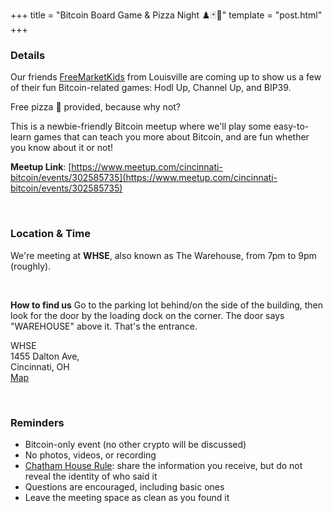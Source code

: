 +++
title = "Bitcoin Board Game & Pizza Night ♟️🃏🍕"
template = "post.html"
+++


### Details

Our friends [FreeMarketKids](https://www.freemarketkids.com/) from Louisville are coming up to show us a few of their fun Bitcoin-related games: Hodl Up, Channel Up, and BIP39.

Free pizza 🍕 provided, because why not?

This is a newbie-friendly Bitcoin meetup where we'll play some easy-to-learn games that can teach you more about Bitcoin, and are fun whether you know about it or not!

**Meetup Link**: [https://www.meetup.com/cincinnati-bitcoin/events/302585735](https://www.meetup.com/cincinnati-bitcoin/events/302585735)

<br>

### Location & Time

We're meeting at **WHSE**, also known as The Warehouse, from 7pm to 9pm (roughly).

<br>

**How to find us**
Go to the parking lot behind/on the side of the building, then look for the door by the loading dock on the corner. The door says "WAREHOUSE" above it. That's the entrance.

WHSE <br>
1455 Dalton Ave,<br>
Cincinnati, OH <br>
[Map](https://www.google.com/maps/place/WHSE/@39.1116469,-84.5388946,17z/data=!3m1!4b1!4m6!3m5!1s0x8841b5dca3763359:0xf881dd96091a2d01!8m2!3d39.1116469!4d-84.5363197!16s%2Fg%2F11nn37whv_?entry=ttu)

<br>

### Reminders

- Bitcoin-only event (no other crypto will be discussed) 
- No photos, videos, or recording 
- [Chatham House Rule](https://www.chathamhouse.org/about-us/chatham-house-rule): share the information you receive, but do not reveal the identity of who said it 
- Questions are encouraged, including basic ones 
- Leave the meeting space as clean as you found it 




